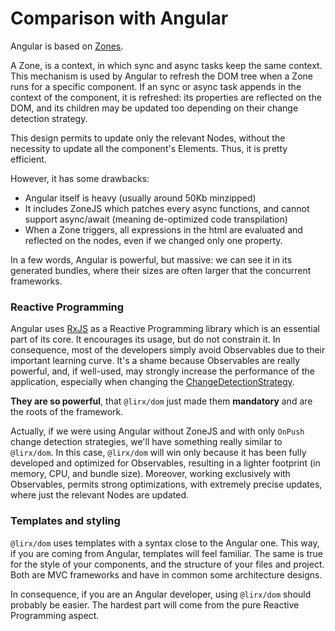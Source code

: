 # Comparison with Angular

Angular is based on [Zones](https://angular.io/guide/zone).

A Zone, is a context, in which sync and async tasks keep the same context.
This mechanism is used by Angular to refresh the DOM tree when a Zone runs for a specific component.
If an sync or async task appends in the context of the component, it is refreshed:
its properties are reflected on the DOM, and its children may be updated too depending on their change detection strategy.

This design permits to update only the relevant Nodes, without the necessity to update all the component's Elements.
Thus, it is pretty efficient.

However, it has some drawbacks:

- Angular itself is heavy (usually around 50Kb minzipped)
- It includes ZoneJS which patches every async functions, and cannot support async/await (meaning de-optimized code transpilation)
- When a Zone triggers, all expressions in the html are evaluated and reflected on the nodes, even if we changed only one property.

In a few words, Angular is powerful, but massive: we can see it in its generated bundles, where their sizes are often larger that the concurrent frameworks.

### Reactive Programming

Angular uses [RxJS](https://angular.io/guide/rx-library) as a Reactive Programming library which is an essential part of its core.
It encourages its usage, but do not constrain it. In consequence, most of the developers simply avoid Observables due to their important learning curve.
It's a shame because Observables are really powerful, and, if well-used, may strongly increase the performance of the application, especially when changing the [ChangeDetectionStrategy](https://angular.io/api/core/ChangeDetectionStrategy).

**They are so powerful**, that `@lirx/dom` just made them **mandatory** and are the roots of the framework.

Actually, if we were using Angular without ZoneJS and with only `OnPush` change detection strategies, we'll have something really similar to `@lirx/dom`.
In this case, `@lirx/dom` will win only because it has been fully developed and optimized for Observables, resulting in a lighter footprint (in memory, CPU, and bundle size).
Moreover, working exclusively with Observables, permits strong optimizations, with extremely precise updates, where just the relevant Nodes are updated.

### Templates and styling

`@lirx/dom` uses templates with a syntax close to the Angular one.
This way, if you are coming from Angular, templates will feel familiar.
The same is true for the style of your components, and the structure of your files and project.
Both are MVC frameworks and have in common some architecture designs.

In consequence, if you are an Angular developer, using `@lirx/dom` should probably be easier.
The hardest part will come from the pure Reactive Programming aspect.

